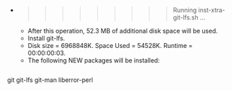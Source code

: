 * >>>>>>>>> Running inst-xtra-git-lfs.sh ...
  * After this operation, 52.3 MB of additional disk space will be used.
  * Install git-lfs.
  * Disk size = 6968848K. Space Used = 54528K. Runtime = 00:00:00:03.
  * The following NEW packages will be installed:
  ```bash
git git-lfs git-man liberror-perl
  ```
